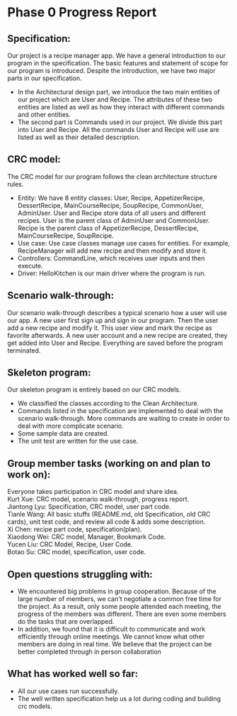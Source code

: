 # Phase 0 Progress Report
## Specification:
Our project is a recipe manager app. We have a general introduction to our program in the specification. The basic features
and statement of scope for our program is introduced. Despite the introduction, we have two major parts in our specification.
- In the Architectural design part, we introduce the two main entities of our project which are User and Recipe. The attributes 
of these two entities are listed as well as how they interact with different commands and other entities.
- The second part is Commands used in our project. We divide this part into User and Recipe. All the commands User and Recipe 
will use are listed as well as their detailed description.

## CRC model:
The CRC model for our program follows the clean architecture structure rules.
- Entity: We have 8 entity classes: User, Recipe, AppetizerRecipe, DessertRecipe, MainCourseRecipe, SoupRecipe, CommonUser, 
AdminUser. User and Recipe store data of all users and different recipes. User is the parent class of AdminUser and CommonUser. 
Recipe is the parent class of AppetizerRecipe, DessertRecipe, MainCourseRecipe, SoupRecipe.
- Use case: Use case classes manage use cases for entities. For example, RecipeManager will add new recipe and then modify and store it.
- Controllers: CommandLine, which receives user inputs and then execute.
- Driver: HelloKitchen is our main driver where the program is run.

## Scenario walk-through:
Our scenario walk-through describes a typical scenario how a user will use our app. 
A new user first sign up and sign in our program. Then the user add a new recipe and modify it. This user view and mark 
the recipe as favorite afterwards. A new user account and a new recipe are created, they get added into User and Recipe. 
Everything are saved before the program terminated.


## Skeleton program:
Our skeleton program is entirely based on our CRC models.
- We classified the classes according to the Clean Architecture.
- Commands listed in the specification are implemented to deal with the scenario walk-through. More commands are waiting 
to create in order to deal with more complicate scenario.
- Some sample data are created.
- The unit test are written for the use case.

## Group member tasks (working on and plan to work on):
Everyone takes participation in CRC model and share idea.\
Kurt Xue: CRC model, scenario walk-through, progress report.\
Jiantong Lyu: Specification, CRC model, user part code.\
Tianle Wang: All basic stuffs (README.md, old Specification, old CRC cards), unit test code, and review all code & adds some description.\
Xi Chen: recipe part code, specification(plan).\
Xiaodong Wei: CRC model, Manager, Bookmark Code.\
Yucen Liu: CRC Model, Recipe, User Code.\
Botao Su: CRC model, specification, user code.

## Open questions struggling with:
- We encountered big problems in group cooperation. Because of the large number of members, we can't negotiate a common 
free time for the project. As a result, only some people attended each meeting, the progress of the members was different. 
There are even some members do the tasks that are overlapped.
- In addition, we found that it is difficult to communicate and work efficiently through online meetings. We cannot know 
what other members are doing in real time. We believe that the project can be better completed through in person collaboration

## What has worked well so far:
- All our use cases run successfully.
- The well written specification help us a lot during coding and building crc models.

